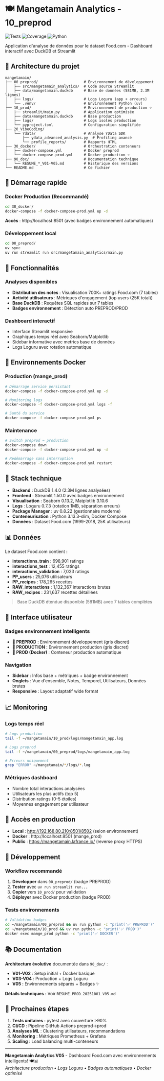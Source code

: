 # 🍽️ Mangetamain Analytics - 10_preprod

![Tests](https://img.shields.io/badge/tests-22_passing-success)
![Coverage](https://img.shields.io/badge/coverage-96%25-brightgreen)
![Python](https://img.shields.io/badge/python-3.13.3-blue)

Application d'analyse de données pour le dataset Food.com - Dashboard interactif avec DuckDB et Streamlit

## 📁 Architecture du projet

```
mangetamain/
├── 00_preprod/                     # Environnement de développement
│   ├── src/mangetamain_analytics/  # Code source Streamlit
│   ├── data/mangetamain.duckdb     # Base de données (581MB, 2.3M lignes)
│   ├── logs/                       # Logs Loguru (app + erreurs)
│   └── .venv/                      # Environnement Python (uv)
├── 10_prod/                        # Environnement de production ✨
│   ├── streamlit/main.py           # Application optimisée 
│   ├── data/mangetamain.duckdb     # Base production
│   ├── logs/                       # Logs isolés production
│   └── pyproject.toml              # Configuration simplifiée
├── 20_VibeCoding/
│   └── Ydata/                      # Analyse YData SDK
│       ├── ydata_advanced_analysis.py  # Profiling avancé
│       └── profile_reports/        # Rapports HTML
├── 30_docker/                      # Orchestration conteneurs
│   ├── docker-compose.yml          # Docker preprod
│   └── docker-compose-prod.yml     # Docker production ✨
├── 90_doc/                         # Documentation technique
│   └── RESUME_*_V01-V05.md         # Historique des versions
└── README.md                       # Ce fichier
```

## 🚀 Démarrage rapide

### Docker Production (Recommandé)

```bash
cd 30_docker/
docker-compose -f docker-compose-prod.yml up -d
```

**Accès** : http://localhost:8501 (avec badges environnement automatiques)

### Développement local

```bash
cd 00_preprod/
uv sync
uv run streamlit run src/mangetamain_analytics/main.py
```

## 🎯 Fonctionnalités

### Analyses disponibles
- **Distribution des notes** : Visualisation 700K+ ratings Food.com (7 tables)
- **Activité utilisateurs** : Métriques d'engagement (top users (25K total))  
- **Base DuckDB** : Requêtes SQL rapides sur 7 tables
- **Badges environnement** : Détection auto PREPROD/PROD

### Dashboard interactif
- Interface Streamlit responsive
- Graphiques temps réel avec Seaborn/Matplotlib
- Sidebar informative avec metrics base de données
- Logs Loguru avec rotation automatique

## 🐳 Environnements Docker

### Production (mange_prod)
```bash
# Démarrage service persistant
docker-compose -f docker-compose-prod.yml up -d

# Monitoring logs
docker-compose -f docker-compose-prod.yml logs -f

# Santé du service
docker-compose -f docker-compose-prod.yml ps
```

### Maintenance
```bash
# Switch preprod → production
docker-compose down
docker-compose -f docker-compose-prod.yml up -d

# Redémarrage sans interruption
docker-compose -f docker-compose-prod.yml restart
```

## 🔧 Stack technique

- **Backend** : DuckDB 1.4.0 (2.3M lignes analysées)
- **Frontend** : Streamlit 1.50.0 avec badges environnement
- **Visualisation** : Seaborn 0.13.2, Matplotlib 3.10.6
- **Logs** : Loguru 0.7.3 (rotation 1MB, séparation erreurs)
- **Package Manager** : uv 0.8.22 (gestionnaire moderne)
- **Conteneurisation** : Python 3.13.3-slim, Docker Compose
- **Données** : Dataset Food.com (1999-2018, 25K utilisateurs)

## 📊 Données

Le dataset Food.com contient :
- **interactions_train** : 698,901 ratings
- **interactions_test** : 12,455 ratings  
- **interactions_validation** : 7,023 ratings
- **PP_users** : 25,076 utilisateurs
- **PP_recipes** : 178,265 recettes
- **RAW_interactions** : 1,132,367 interactions brutes
- **RAW_recipes** : 231,637 recettes détaillées

> Base DuckDB étendue disponible (581MB) avec 7 tables complètes

## 🎨 Interface utilisateur

### Badges environnement intelligents
- **🔧 PREPROD** : Environnement développement (gris discret)
- **🚀 PRODUCTION** : Environnement production (gris discret)
- **🚀 PROD (Docker)** : Conteneur production automatique

### Navigation
- **Sidebar** : Infos base + métriques + badge environnement
- **Onglets** : Vue d'ensemble, Notes, Temporel, Utilisateurs, Données brutes
- **Responsive** : Layout adaptatif wide format

## 📈 Monitoring

### Logs temps réel
```bash
# Logs production
tail -f ~/mangetamain/10_prod/logs/mangetamain_app.log

# Logs preprod  
tail -f ~/mangetamain/00_preprod/logs/mangetamain_app.log

# Erreurs uniquement
grep "ERROR" ~/mangetamain/*/logs/*.log
```

### Métriques dashboard
- Nombre total interactions analysées
- Utilisateurs les plus actifs (top 5)
- Distribution ratings (0-5 étoiles)
- Moyennes engagement par utilisateur

## 🚀 Accès en production

- **Local** : http://192.168.80.210:8501/8502 (selon environnement)
- **Docker** : http://localhost:8501 (mange_prod)
- **Public** : https://mangetamain.lafrance.io/ (reverse proxy HTTPS)

## 🤝 Développement

### Workflow recommandé
1. **Développer** dans `00_preprod/` (badge PREPROD)
2. **Tester** avec `uv run streamlit run...`  
3. **Copier** vers `10_prod/` pour validation
4. **Déployer** avec Docker production (badge PROD)

### Tests environnements
```bash
# Validation badges
cd ~/mangetamain/00_preprod && uv run python -c "print('✅ PREPROD')"
cd ~/mangetamain/10_prod && uv run python -c "print('✅ PROD')"
docker exec mange_prod python -c "print('✅ DOCKER')"
```

## 📚 Documentation

**Architecture évolutive** documentée dans `90_doc/` :
- **V01-V02** : Setup initial + Docker basique  
- **V03-V04** : Production + Logs Loguru
- **V05** : Environnements séparés + Badges ✨

**Détails techniques** : Voir `RESUME_PROD_20251001_V05.md`

## 🎯 Prochaines étapes

1. **Tests unitaires** : pytest avec couverture >90%
2. **CI/CD** : Pipeline GitHub Actions preprod→prod  
3. **Analyses ML** : Clustering utilisateurs, recommandations
4. **Monitoring** : Métriques Prometheus + Grafana
5. **Scaling** : Load balancing multi-conteneurs

---

**Mangetamain Analytics V05** - Dashboard Food.com avec environnements intelligents! 🍽️📊  
*Architecture production • Logs Loguru • Badges automatiques • Docker optimisé*
